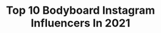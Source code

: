 ---
title: Top 10 Bodyboard Instagram Influencers In 2021
description: >-
  Find top bodyboard Instagram influencers in 2021. Most popular hashtags: #bodyboard #bodyboarding #surf.
platform: Instagram
hits: 249
text_top: Analyze the best Instagram profiles on inBeat.
text_bottom: Our platform has 249 Instagram influencers like this for you to collaborate.
profiles:
  - username: "kyra.97"
    fullname: >-
      白波瀬 海来🌞Shirahase Kyra
    bio: >-
      アーティストハウスピラミッド所属 🦋Talent / Bodyboarder🦋 💡11/25(水)発売.現在予約受付中!! DVD【1st Impact かいらの日焼け跡 白波瀬海来】 💡【ヤングジャンプ】巻末掲載!! 💡【週刊FLASHデジタル写真集】 💡【ポストデジタル写真集】
    location: "Japan"
    followers: 30902
    engagement: 1171
    commentsToLikes: 0.016491
    id: ck5zwt9zn6q3h0i14b1am2d96
    verified: false
    hashtags: "#surf, #aircontrol, #bodyboard, #dvd"
  - username: "alexandrarinder"
    fullname: >-
      Alexandra Rinder
    bio: >-
      Pro Bodyboarder from the Canary Islands 🇮🇨 🏆2x APB World Champion 🥇1x European Champion 🥇2x Junior European Champion
    location: "Canary Islands"
    followers: 36306
    engagement: 666
    commentsToLikes: 0.022285
    id: ck0vznc3v9ygd0i19bpd0x0tc
    verified: false
    hashtags: "#sonrisasescribanoescriva, #escribanoescriva, #costaadejeesgarant, #costaadejeyourguarantee"
  - username: "robertobruno_"
    fullname: >-
      Roberto Bruno
    bio: >-
      5X Campeão Brasileiro Top 7 mundial 2017 11X Campeão Cearense Direito ⚖️ @maresiaoficial @genesisbodyboards_ce @bodyboardshow @invertstyle
    location: "Brazil"
    followers: 7927
    engagement: 744
    commentsToLikes: 0.035915
    id: ck5zuu14t31d80i14sg7turl8
    verified: false
    hashtags: "#surf, #praiadofuturo, #bodyboarder, #vivacadamomento"
  - username: "lara_ascanio"
    fullname: >-
      Lara Ascanio
    bio: >-
      Canary Islands. #bodyboard
    location: "Spain"
    followers: 7885
    engagement: 848
    commentsToLikes: 0.020954
    id: ck0vznbr09yf40i19hqkxl8kc
    verified: false
    hashtags: "#newleggings, #autumn, #aventuras, #youarebeautiful"
  - username: "iloveturtlepoo"
    fullname: >-
      Lujain
    bio: >-
      Currently in: Male 🇲🇻 🏝 Cloth diapering, traveling, diving, kiteboarding, bodyboarding, skating, food, parenting and a lot more.
    location: "United States"
    followers: 8964
    engagement: 1503
    commentsToLikes: 0.017985
    id: ck5zk0r7sim4u0i1480cy1a9w
    verified: false
    hashtags: "#2yearsold, #aylihamdhanhameed, #julehamdhanhameed, #1yearold"
  - username: "vudukchild"
    fullname: >-
      natalia
    bio: >-
      🌵Photographer, bodyboarder and fashion lover 🌴 @tutublueca Ambassador 🍍Around Fuerteventura and interested in a shooting? Message me.
    location: "United Kingdom"
    followers: 17334
    engagement: 400
    commentsToLikes: 0.024425
    id: ck6tw55tqq2e30j715663pc6b
    verified: false
    hashtags: "#islabastimentos, #abikiniaday, #canaryislands, #corralejo"
  - username: "mikahelaquinn"
    fullname: >-
      MIKA🐉
    bio: >-
      Atleta Nacional Bodyboard🇨🇷 Escalar🧗🏼‍♀️ @662mob @besodemar @zoom_accesorios If you're not making waves, you're not kicking hard enough
    location: ""
    followers: 27245
    engagement: 450
    commentsToLikes: 0.008493
    id: ck5hmfpj0lv9q0i11ihh7mi6r
    verified: false
    hashtags: "#bodyboarding, #morning, #freedom, #happyhalloween"
  - username: "nany_vc2511"
    fullname: >-
      Nany (roquita 🐠)
    bio: >-
      📚 Enfermería UV 💉 ⚡ Bodyboard 💙 🌊Quintero🌬️ 🌺G°99 🌺 🇨🇱❤️
    location: ""
    followers: 6059
    engagement: 626
    commentsToLikes: 0.030082
    id: ck6uayk9z6fqt0j71wropk0a1
    verified: false
    hashtags: "#chile, #chilewaves, #bodyboarding, #leyendasdequintero"
  - username: "eriksilviino"
    fullname: >-
      Erik Silvino
    bio: >-
      🌊❤️ Bodyboarder from 🇧🇷 @melhorbrowniedoplaneta 🌱
    location: "Brazil"
    followers: 7266
    engagement: 641
    commentsToLikes: 0.040069
    id: ck6too0dwf4i40j71drx2trlm
    verified: false
    hashtags: "#photography, #bodyboard, #canon, #gopro"
  - username: "paola_simao"
    fullname: >-
      Paola Simão
    bio: >-
      🐚Pro Bodyboarder from Brasil 🦋paolasimao@yahoo.com.br
    location: "Brazil"
    followers: 14627
    engagement: 535
    commentsToLikes: 0.027154
    id: ck55nowq36nqa0i116195t59v
    verified: false
    hashtags: "#chapadadosveadeiros, #imagensquecuram, #nikiti, #trabalharcomoqueama"
---